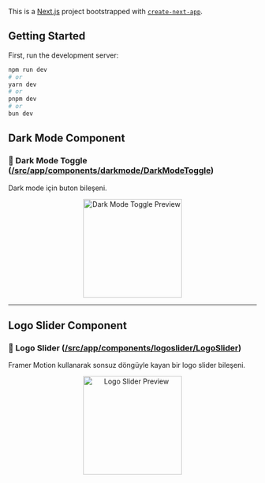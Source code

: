 This is a [Next.js](https://nextjs.org) project bootstrapped with [`create-next-app`](https://nextjs.org/docs/app/api-reference/cli/create-next-app).

## Getting Started

First, run the development server:

```bash
npm run dev
# or
yarn dev
# or
pnpm dev
# or
bun dev
```

## Dark Mode Component

### 📌 Dark Mode Toggle ([/src/app/components/darkmode/DarkModeToggle](components/darkmode/DarkModeToggle))

Dark mode için buton bileşeni.

<div align="center">
  <img height="200" src="https://raw.githubusercontent.com/electrichunter/delicode/public/readme/darkmode.png" alt="Dark Mode Toggle Preview" />
</div>

---

## Logo Slider Component

### 📌 Logo Slider ([/src/app/components/logoslider/LogoSlider](components/logoslider/LogoSlider))

Framer Motion kullanarak sonsuz döngüyle kayan bir logo slider bileşeni.

<div align="center">
  <img height="200" src="https://raw.githubusercontent.com/electrichunter/delicode/public/" alt="Logo Slider Preview" />
</div>

